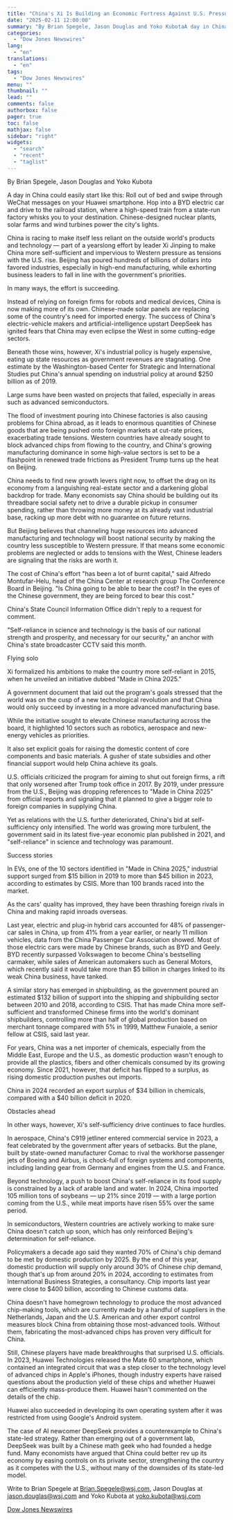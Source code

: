 ```yaml
---
title: "China's Xi Is Building an Economic Fortress Against U.S. Pressure — WSJ"
date: "2025-02-11 12:00:00"
summary: "By Brian Spegele, Jason Douglas and Yoko KubotaA day in China could easily start like this: Roll out of bed and swipe through WeChat messages on your Huawei smartphone. Hop into a BYD electric car and drive to the railroad station, where a high-speed train from a state-run factory whisks..."
categories:
  - "Dow Jones Newswires"
lang:
  - "en"
translations:
  - "en"
tags:
  - "Dow Jones Newswires"
menu: ""
thumbnail: ""
lead: ""
comments: false
authorbox: false
pager: true
toc: false
mathjax: false
sidebar: "right"
widgets:
  - "search"
  - "recent"
  - "taglist"
---
```


By Brian Spegele, Jason Douglas and Yoko Kubota

A day in China could easily start like this: Roll out of bed and swipe through WeChat messages on your Huawei smartphone. Hop into a BYD electric car and drive to the railroad station, where a high-speed train from a state-run factory whisks you to your destination. Chinese-designed nuclear plants, solar farms and wind turbines power the city's lights.

China is racing to make itself less reliant on the outside world's products and technology — part of a yearslong effort by leader Xi Jinping to make China more self-sufficient and impervious to Western pressure as tensions with the U.S. rise. Beijing has poured hundreds of billions of dollars into favored industries, especially in high-end manufacturing, while exhorting business leaders to fall in line with the government's priorities.

In many ways, the effort is succeeding.

Instead of relying on foreign firms for robots and medical devices, China is now making more of its own. Chinese-made solar panels are replacing some of the country's need for imported energy. The success of China's electric-vehicle makers and artificial-intelligence upstart DeepSeek has ignited fears that China may even eclipse the West in some cutting-edge sectors.

Beneath those wins, however, Xi's industrial policy is hugely expensive, eating up state resources as government revenues are stagnating. One estimate by the Washington-based Center for Strategic and International Studies put China's annual spending on industrial policy at around $250 billion as of 2019.

Large sums have been wasted on projects that failed, especially in areas such as advanced semiconductors.

The flood of investment pouring into Chinese factories is also causing problems for China abroad, as it leads to enormous quantities of Chinese goods that are being pushed onto foreign markets at cut-rate prices, exacerbating trade tensions. Western countries have already sought to block advanced chips from flowing to the country, and China's growing manufacturing dominance in some high-value sectors is set to be a flashpoint in renewed trade frictions as President Trump turns up the heat on Beijing.

China needs to find new growth levers right now, to offset the drag on its economy from a languishing real-estate sector and a darkening global backdrop for trade. Many economists say China should be building out its threadbare social safety net to drive a durable pickup in consumer spending, rather than throwing more money at its already vast industrial base, racking up more debt with no guarantee on future returns.

But Beijing believes that channeling huge resources into advanced manufacturing and technology will boost national security by making the country less susceptible to Western pressure. If that means some economic problems are neglected or adds to tensions with the West, Chinese leaders are signaling that the risks are worth it.

The cost of China's effort "has been a lot of burnt capital," said Alfredo Montufar-Helu, head of the China Center at research group The Conference Board in Beijing. "Is China going to be able to bear the cost? In the eyes of the Chinese government, they are being forced to bear this cost."

China's State Council Information Office didn't reply to a request for comment.

"Self-reliance in science and technology is the basis of our national strength and prosperity, and necessary for our security," an anchor with China's state broadcaster CCTV said this month.

Flying solo

Xi formalized his ambitions to make the country more self-reliant in 2015, when he unveiled an initiative dubbed "Made in China 2025."

A government document that laid out the program's goals stressed that the world was on the cusp of a new technological revolution and that China would only succeed by investing in a more advanced manufacturing base.

While the initiative sought to elevate Chinese manufacturing across the board, it highlighted 10 sectors such as robotics, aerospace and new-energy vehicles as priorities.

It also set explicit goals for raising the domestic content of core components and basic materials. A gusher of state subsidies and other financial support would help China achieve its goals.

U.S. officials criticized the program for aiming to shut out foreign firms, a rift that only worsened after Trump took office in 2017. By 2019, under pressure from the U.S., Beijing was dropping references to "Made in China 2025" from official reports and signaling that it planned to give a bigger role to foreign companies in supplying China.

Yet as relations with the U.S. further deteriorated, China's bid at self-sufficiency only intensified. The world was growing more turbulent, the government said in its latest five-year economic plan published in 2021, and "self-reliance" in science and technology was paramount.

Success stories

In EVs, one of the 10 sectors identified in "Made in China 2025," industrial support surged from $15 billion in 2019 to more than $45 billion in 2023, according to estimates by CSIS. More than 100 brands raced into the market.

As the cars' quality has improved, they have been thrashing foreign rivals in China and making rapid inroads overseas.

Last year, electric and plug-in hybrid cars accounted for 48% of passenger-car sales in China, up from 41% from a year earlier, or nearly 11 million vehicles, data from the China Passenger Car Association showed. Most of those electric cars were made by Chinese brands, such as BYD and Geely. BYD recently surpassed Volkswagen to become China's bestselling carmaker, while sales of American automakers such as General Motors, which recently said it would take more than $5 billion in charges linked to its weak China business, have tanked.

A similar story has emerged in shipbuilding, as the government poured an estimated $132 billion of support into the shipping and shipbuilding sector between 2010 and 2018, according to CSIS. That has made China more self-sufficient and transformed Chinese firms into the world's dominant shipbuilders, controlling more than half of global production based on merchant tonnage compared with 5% in 1999, Matthew Funaiole, a senior fellow at CSIS, said last year.

For years, China was a net importer of chemicals, especially from the Middle East, Europe and the U.S., as domestic production wasn't enough to provide all the plastics, fibers and other chemicals consumed by its growing economy. Since 2021, however, that deficit has flipped to a surplus, as rising domestic production pushes out imports.

China in 2024 recorded an export surplus of $34 billion in chemicals, compared with a $40 billion deficit in 2020.

Obstacles ahead

In other ways, however, Xi's self-sufficiency drive continues to face hurdles.

In aerospace, China's C919 jetliner entered commercial service in 2023, a feat celebrated by the government after years of setbacks. But the plane, built by state-owned manufacturer Comac to rival the workhorse passenger jets of Boeing and Airbus, is chock-full of foreign systems and components, including landing gear from Germany and engines from the U.S. and France.

Beyond technology, a push to boost China's self-reliance in its food supply is constrained by a lack of arable land and water. In 2024, China imported 105 million tons of soybeans — up 21% since 2019 — with a large portion coming from the U.S., while meat imports have risen 55% over the same period.

In semiconductors, Western countries are actively working to make sure China doesn't catch up soon, which has only reinforced Beijing's determination for self-reliance.

Policymakers a decade ago said they wanted 70% of China's chip demand to be met by domestic production by 2025. By the end of this year, domestic production will supply only around 30% of Chinese chip demand, though that's up from around 20% in 2024, according to estimates from International Business Strategies, a consultancy. Chip imports last year were close to $400 billion, according to Chinese customs data.

China doesn't have homegrown technology to produce the most advanced chip-making tools, which are currently made by a handful of suppliers in the Netherlands, Japan and the U.S. American and other export control measures block China from obtaining those most-advanced tools. Without them, fabricating the most-advanced chips has proven very difficult for China.

Still, Chinese players have made breakthroughs that surprised U.S. officials. In 2023, Huawei Technologies released the Mate 60 smartphone, which contained an integrated circuit that was a step closer to the technology level of advanced chips in Apple's iPhones, though industry experts have raised questions about the production yield of these chips and whether Huawei can efficiently mass-produce them. Huawei hasn't commented on the details of the chip.

Huawei also succeeded in developing its own operating system after it was restricted from using Google's Android system.

The case of AI newcomer DeepSeek provides a counterexample to China's state-led strategy. Rather than emerging out of a government lab, DeepSeek was built by a Chinese math geek who had founded a hedge fund. Many economists have argued that China could better rev up its economy by easing controls on its private sector, strengthening the country as it competes with the U.S., without many of the downsides of its state-led model.

Write to Brian Spegele at Brian.Spegele@wsj.com, Jason Douglas at jason.douglas@wsj.com and Yoko Kubota at yoko.kubota@wsj.com

[Dow Jones Newswires](https://www.tradingview.com/news/DJN_DN20250210012679:0/)
